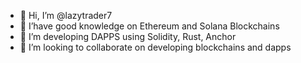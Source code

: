 - 👋 Hi, I’m @lazytrader7
- 👀 I’have good knowledge on Ethereum and Solana Blockchains
- 🌱 I’m developing DAPPS using Solidity, Rust, Anchor
- 💞️ I’m looking to collaborate on developing blockchains and dapps

<!---
lazytrader7/lazytrader7 is a ✨ special ✨ repository because its `README.md` (this file) appears on your GitHub profile.
You can click the Preview link to take a look at your changes.
--->
